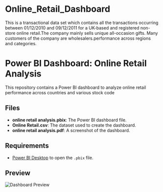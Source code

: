 # Online_Retail_Dashboard
This is a transactional data set which contains all the transactions occurring between 01/12/2010 and 09/12/2011 for a UK-based and registered non-store online retail.The company mainly sells unique all-occasion gifts. Many customers of the company are wholesalers.performance across regions and categories.

# Power BI Dashboard: Online Retail Analysis

This repository contains a Power BI dashboard to analyze online retail performance across countries and various stock code

## Files
- **online retail analysis.pbix**: The Power BI dashboard file.
- **Online Retail.csv**: The dataset used to create the dashboard.
- **online retail analysis.pdf**: A screenshot of the dashboard.

## Requirements
- [Power BI Desktop](https://powerbi.microsoft.com/desktop/) to open the `.pbix` file.

## Preview
![Dashboard Preview](.png)

